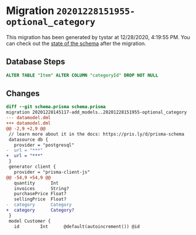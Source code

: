# Migration `20201228151955-optional_category`

This migration has been generated by tystar at 12/28/2020, 4:19:55 PM.
You can check out the [state of the schema](./schema.prisma) after the migration.

## Database Steps

```sql
ALTER TABLE "Item" ALTER COLUMN "categoryId" DROP NOT NULL
```

## Changes

```diff
diff --git schema.prisma schema.prisma
migration 20201228145117-add_models..20201228151955-optional_category
--- datamodel.dml
+++ datamodel.dml
@@ -2,9 +2,9 @@
 // learn more about it in the docs: https://pris.ly/d/prisma-schema
 datasource db {
   provider = "postgresql"
-  url = "***"
+  url = "***"
 }
 generator client {
   provider = "prisma-client-js"
@@ -54,9 +54,9 @@
   quantity      Int
   invoices      String?
   purchasePrice Float?
   sellingPrice  Float?
-  category      Category
+  category      Category?
 }
 model Customer {
   id        Int      @default(autoincrement()) @id
```


